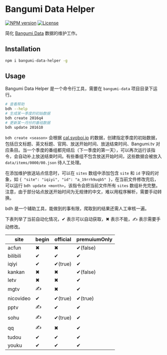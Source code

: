 # Bangumi Data Helper

[![NPM version](https://img.shields.io/npm/v/bangumi-data-helper.svg)](https://www.npmjs.com/package/bangumi-data-helper)
[![License](https://img.shields.io/npm/l/bangumi-data-helper.svg)](https://github.com/bangumi-data/helper/blob/master/LICENSE)

简化 [Bangumi Data](https://github.com/bangumi-data/bangumi-data) 数据的维护工作。

## Installation

```bash
npm i bangumi-data-helper -g
```

## Usage

Bangumi Data Helper 是一个命令行工具，需要在 `bangumi-data` 项目目录下运行。

```bash
# 查看帮助
bdh --help
# 生成某一季度的初始数据
bdh create 2016q4
# 更新某一月份的番组数据
bdh update 201610
```

`bdh create <season>` 会根据 [cal.syoboi.jp](http://cal.syoboi.jp/) 的数据，创建指定季度的初始数据，包括日文标题、英文标题、官网、放送开始时间、放送结束时间、Bangumi.tv 对应条目。当一个季度的番组都完结后（下一季度的第一天），可以再次运行该指令，会自动补上放送结束时间。有些番组不包含放送开始时间，这些数据会被放入 `data/items/0000/00.json` 待人工处理。

在添加维护放送站点信息时，可以在 `sites` 数组中添加包含 `site` 和 `id` 字段的对象，如 `{ "site": "iqiyi", "id": "a_19rrh9uqb5" }`，在当前文件修改完后，可以运行 `bdh update <month>`，该指令会把当前文件所有 `sites` 数组补充完整。注意，由于部分站点放送开始时间为无规律的中文，难以用程序解析，需要手动转换。

bdh 是一个辅助工具，能做到的事有限，爬取到的结果还需人工审核一遍。

下表列举了当前自动化情况，✔ 表示可以自动获取，✖ 表示不能，✍ 表示需要手动修改。

| site      | begin | official | premuiumOnly |
| --------- | ----- | -------- | ------------ |
| acfun     | ✖     | ✖       | ✔(false)    |
| bilibili  | ✔     | ✔       | ✔           |
| iqiyi     | ✔     | ✔(true) | ✔           |
| kankan    | ✖     | ✖       | ✔(false)    |
| letv      | ✖     | ✖       | ✔           |
| mgtv      | ✍     | ✖       | ✔           |
| nicovideo | ✔     | ✔(true) | ✔(true)     |
| pptv      | ✍     | ✔       | ✔           |
| sohu      | ✍     | ✔(true) | ✔           |
| qq        | ✍     | ✖       | ✔           |
| tudou     | ✔     | ✔       | ✔           |
| youku     | ✔     | ✔       | ✔           |
